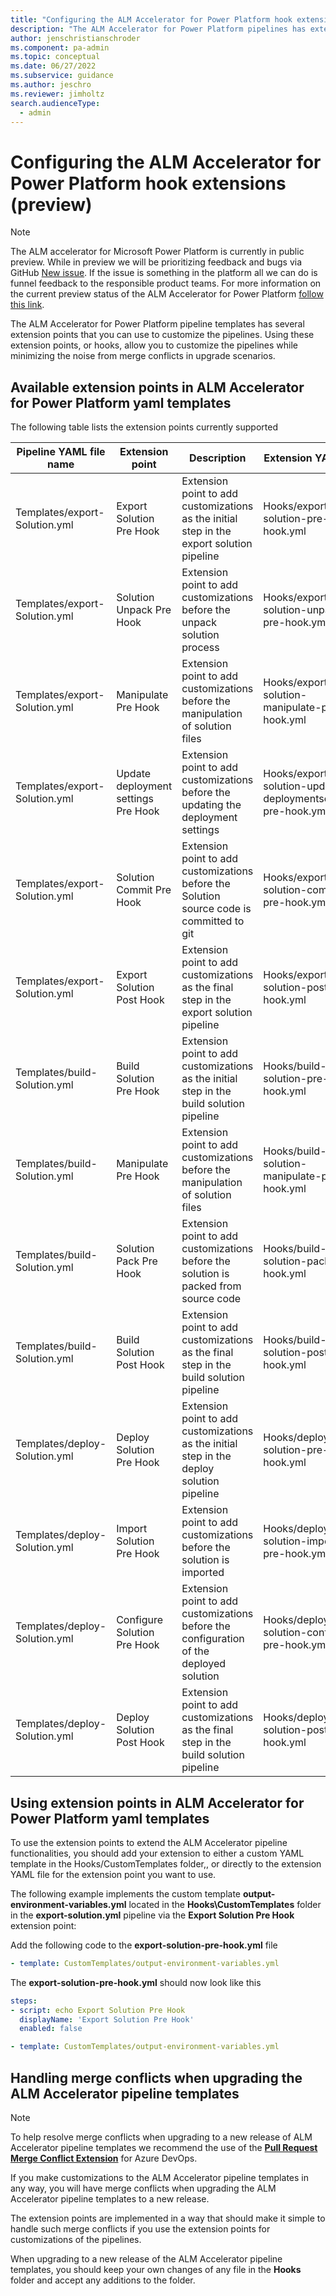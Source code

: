 ```yaml
---
title: "Configuring the ALM Accelerator for Power Platform hook extensions | MicrosoftDocs"
description: "The ALM Accelerator for Power Platform pipelines has extension points that allows users to customize the pipelines by using the available hooks to run custom yaml templates."
author: jenschristianschroder
ms.component: pa-admin
ms.topic: conceptual
ms.date: 06/27/2022
ms.subservice: guidance
ms.author: jeschro
ms.reviewer: jimholtz
search.audienceType: 
  - admin
---
```

# Configuring the ALM Accelerator for Power Platform hook extensions (preview)

> [!NOTE]
> The ALM accelerator for Microsoft Power Platform is currently in public preview. While in preview we will be prioritizing feedback and bugs via GitHub [New issue](https://github.com/microsoft/coe-starter-kit/labels/alm-accelerator). If the issue is something in the platform all we can do is funnel feedback to the responsible product teams. For more information on the current preview status of the ALM Accelerator for Power Platform [follow this link](https://github.com/microsoft/coe-starter-kit/blob/main/CenterofExcellenceALMAccelerator/PREVIEW.md).

The ALM Accelerator for Power Platform pipeline templates has several extension points that you can use to customize the pipelines. Using these extension points, or hooks, allow you to customize the pipelines while minimizing the noise from merge conflicts in upgrade scenarios.

## Available extension points in ALM Accelerator for Power Platform yaml templates

The following table lists the extension points currently supported

| Pipeline YAML file name       | Extension point           | Description           | Extension YAML file   |
| ----------------------------- | ------------------------- | --------------------- | --------------------- |
| Templates/export-Solution.yml | Export Solution Pre Hook  | Extension point to add customizations as the initial step in the export solution pipeline | Hooks/export-solution-pre-hook.yml |
| Templates/export-Solution.yml | Solution Unpack Pre Hook  | Extension point to add customizations before the unpack solution process | Hooks/export-solution-unpack-pre-hook.yml |
| Templates/export-Solution.yml | Manipulate Pre Hook  | Extension point to add customizations before the manipulation of solution files | Hooks/export-solution-manipulate-pre-hook.yml |
| Templates/export-Solution.yml | Update deployment settings Pre Hook  | Extension point to add customizations before the updating the deployment settings | Hooks/export-solution-update-deploymentsettings-pre-hook.yml |
| Templates/export-Solution.yml | Solution Commit Pre Hook  | Extension point to add customizations before the Solution source code is committed to git | Hooks/export-solution-commit-pre-hook.yml |
| Templates/export-Solution.yml | Export Solution Post Hook  | Extension point to add customizations as the final step in the export solution pipeline | Hooks/export-solution-post-hook.yml |
| Templates/build-Solution.yml | Build Solution Pre Hook  | Extension point to add customizations as the initial step in the build solution pipeline | Hooks/build-solution-pre-hook.yml |
| Templates/build-Solution.yml | Manipulate Pre Hook  | Extension point to add customizations before the manipulation of solution files | Hooks/build-solution-manipulate-pre-hook.yml |
| Templates/build-Solution.yml | Solution Pack Pre Hook  | Extension point to add customizations before the solution is packed from source code | Hooks/build-solution-pack-pre-hook.yml |
| Templates/build-Solution.yml | Build Solution Post Hook  | Extension point to add customizations as the final step in the build solution pipeline | Hooks/build-solution-post-hook.yml |
| Templates/deploy-Solution.yml | Deploy Solution Pre Hook  | Extension point to add customizations as the initial step in the deploy solution pipeline | Hooks/deploy-solution-pre-hook.yml |
| Templates/deploy-Solution.yml | Import Solution Pre Hook  | Extension point to add customizations before the solution is imported | Hooks/deploy-solution-import-pre-hook.yml |
| Templates/deploy-Solution.yml | Configure Solution Pre Hook  | Extension point to add customizations before the configuration of the deployed solution | Hooks/deploy-solution-configure-pre-hook.yml |
| Templates/deploy-Solution.yml | Deploy Solution Post Hook  | Extension point to add customizations as the final step in the build solution pipeline | Hooks/deploy-solution-post-hook.yml |

## Using extension points in ALM Accelerator for Power Platform yaml templates

To use the extension points to extend the ALM Accelerator pipeline functionalities, you should add your extension to either a custom YAML template in the Hooks/CustomTemplates folder,, or directly to the extension YAML file for the extension point you want to use.

The following example implements the custom template **output-environment-variables.yml** located in the **Hooks\CustomTemplates** folder in the **export-solution.yml** pipeline via the **Export Solution Pre Hook** extension point:

Add the following code to the **export-solution-pre-hook.yml** file

```yaml
- template: CustomTemplates/output-environment-variables.yml
```

The **export-solution-pre-hook.yml** should now look like this

```yaml
steps:
- script: echo Export Solution Pre Hook
  displayName: 'Export Solution Pre Hook'
  enabled: false

- template: CustomTemplates/output-environment-variables.yml
```

## Handling merge conflicts when upgrading the ALM Accelerator pipeline templates

> [!NOTE]
> To help resolve merge conflicts when upgrading to a new release of ALM Accelerator pipeline templates we recommend the use of the [**Pull Request Merge Conflict Extension**](https://marketplace.visualstudio.com/items?itemName=ms-devlabs.conflicts-tab) for Azure DevOps.

If you make customizations to the ALM Accelerator pipeline templates in any way, you will have merge conflicts when upgrading the ALM Accelerator pipeline templates to a new release.

The extension points are implemented in a way that should make it simple to handle such merge conflicts if you use the extension points for customizations of the pipelines.

When upgrading to a new release of the ALM Accelerator pipeline templates, you should keep your own changes of any file in the **Hooks** folder and accept any additions to the folder.

